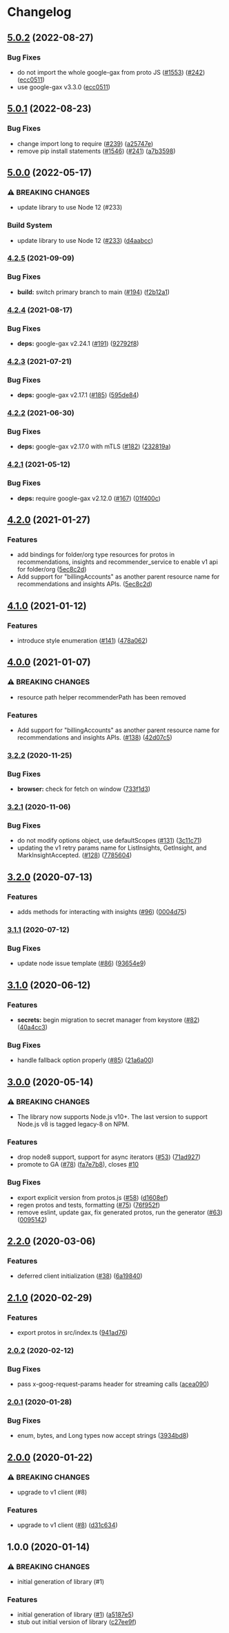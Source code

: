 # Changelog

## [5.0.2](https://github.com/googleapis/nodejs-recommender/compare/v5.0.1...v5.0.2) (2022-08-27)


### Bug Fixes

* do not import the whole google-gax from proto JS ([#1553](https://github.com/googleapis/nodejs-recommender/issues/1553)) ([#242](https://github.com/googleapis/nodejs-recommender/issues/242)) ([ecc0511](https://github.com/googleapis/nodejs-recommender/commit/ecc05119d6119f1e9840ad1819c45fb7640515e2))
* use google-gax v3.3.0 ([ecc0511](https://github.com/googleapis/nodejs-recommender/commit/ecc05119d6119f1e9840ad1819c45fb7640515e2))

## [5.0.1](https://github.com/googleapis/nodejs-recommender/compare/v5.0.0...v5.0.1) (2022-08-23)


### Bug Fixes

* change import long to require ([#239](https://github.com/googleapis/nodejs-recommender/issues/239)) ([a25747e](https://github.com/googleapis/nodejs-recommender/commit/a25747ef09f8ca018b7507e2af66a046098fb4e1))
* remove pip install statements ([#1546](https://github.com/googleapis/nodejs-recommender/issues/1546)) ([#241](https://github.com/googleapis/nodejs-recommender/issues/241)) ([a7b3598](https://github.com/googleapis/nodejs-recommender/commit/a7b35986d32e9fedb8d7f9c2956ca35a500262d0))

## [5.0.0](https://github.com/googleapis/nodejs-recommender/compare/v4.2.5...v5.0.0) (2022-05-17)


### ⚠ BREAKING CHANGES

* update library to use Node 12 (#233)

### Build System

* update library to use Node 12 ([#233](https://github.com/googleapis/nodejs-recommender/issues/233)) ([d4aabcc](https://github.com/googleapis/nodejs-recommender/commit/d4aabccf3b372e58e6093da2b6d1a3597895dd8c))

### [4.2.5](https://www.github.com/googleapis/nodejs-recommender/compare/v4.2.4...v4.2.5) (2021-09-09)


### Bug Fixes

* **build:** switch primary branch to main ([#194](https://www.github.com/googleapis/nodejs-recommender/issues/194)) ([f2b12a1](https://www.github.com/googleapis/nodejs-recommender/commit/f2b12a15de8f81a3d3ab626ca3422b694d4ed3d6))

### [4.2.4](https://www.github.com/googleapis/nodejs-recommender/compare/v4.2.3...v4.2.4) (2021-08-17)


### Bug Fixes

* **deps:** google-gax v2.24.1 ([#191](https://www.github.com/googleapis/nodejs-recommender/issues/191)) ([92792f8](https://www.github.com/googleapis/nodejs-recommender/commit/92792f82b70c8fe850a12243a7c6287efc1e447e))

### [4.2.3](https://www.github.com/googleapis/nodejs-recommender/compare/v4.2.2...v4.2.3) (2021-07-21)


### Bug Fixes

* **deps:** google-gax v2.17.1 ([#185](https://www.github.com/googleapis/nodejs-recommender/issues/185)) ([595de84](https://www.github.com/googleapis/nodejs-recommender/commit/595de84919798b7ee43e6466f071f809cb2a3b98))

### [4.2.2](https://www.github.com/googleapis/nodejs-recommender/compare/v4.2.1...v4.2.2) (2021-06-30)


### Bug Fixes

* **deps:** google-gax v2.17.0 with mTLS ([#182](https://www.github.com/googleapis/nodejs-recommender/issues/182)) ([232819a](https://www.github.com/googleapis/nodejs-recommender/commit/232819acbb7a42b01178affcfb791ad84f03305b))

### [4.2.1](https://www.github.com/googleapis/nodejs-recommender/compare/v4.2.0...v4.2.1) (2021-05-12)


### Bug Fixes

* **deps:** require google-gax v2.12.0 ([#167](https://www.github.com/googleapis/nodejs-recommender/issues/167)) ([01f400c](https://www.github.com/googleapis/nodejs-recommender/commit/01f400cbc89403727c5fd8b55c151d30dd8bd78c))

## [4.2.0](https://www.github.com/googleapis/nodejs-recommender/compare/v4.1.0...v4.2.0) (2021-01-27)


### Features

* add bindings for folder/org type resources for protos in recommendations, insights and recommender_service to enable v1 api for folder/org ([5ec8c2d](https://www.github.com/googleapis/nodejs-recommender/commit/5ec8c2daf1c5ad58e568761d372bb8de3e5c0063))
* Add support for "billingAccounts" as another parent resource name for recommendations and insights APIs. ([5ec8c2d](https://www.github.com/googleapis/nodejs-recommender/commit/5ec8c2daf1c5ad58e568761d372bb8de3e5c0063))

## [4.1.0](https://www.github.com/googleapis/nodejs-recommender/compare/v4.0.0...v4.1.0) (2021-01-12)


### Features

* introduce style enumeration ([#141](https://www.github.com/googleapis/nodejs-recommender/issues/141)) ([478a062](https://www.github.com/googleapis/nodejs-recommender/commit/478a06281fe0845035ec8bb48e531eae25066c66))

## [4.0.0](https://www.github.com/googleapis/nodejs-recommender/compare/v3.2.2...v4.0.0) (2021-01-07)


### ⚠ BREAKING CHANGES

* resource path helper recommenderPath has been removed

### Features

* Add support for "billingAccounts" as another parent resource name for recommendations and insights APIs. ([#138](https://www.github.com/googleapis/nodejs-recommender/issues/138)) ([42d07c5](https://www.github.com/googleapis/nodejs-recommender/commit/42d07c5a4e802882f94a1e3272ad8591cb370236))

### [3.2.2](https://www.github.com/googleapis/nodejs-recommender/compare/v3.2.1...v3.2.2) (2020-11-25)


### Bug Fixes

* **browser:** check for fetch on window ([733f1d3](https://www.github.com/googleapis/nodejs-recommender/commit/733f1d3fb81fcf435be32aded223fcae0a9c414e))

### [3.2.1](https://www.github.com/googleapis/nodejs-recommender/compare/v3.2.0...v3.2.1) (2020-11-06)


### Bug Fixes

* do not modify options object, use defaultScopes ([#131](https://www.github.com/googleapis/nodejs-recommender/issues/131)) ([3c11c71](https://www.github.com/googleapis/nodejs-recommender/commit/3c11c71f11a42930227cda2cbc939728afdc11fe))
* updating the v1 retry params name for ListInsights, GetInsight, and MarkInsightAccepted. ([#128](https://www.github.com/googleapis/nodejs-recommender/issues/128)) ([7785604](https://www.github.com/googleapis/nodejs-recommender/commit/7785604f0bcc763224dc3bd13d552578c3cddb30))

## [3.2.0](https://www.github.com/googleapis/nodejs-recommender/compare/v3.1.1...v3.2.0) (2020-07-13)


### Features

* adds methods for interacting with insights ([#96](https://www.github.com/googleapis/nodejs-recommender/issues/96)) ([0004d75](https://www.github.com/googleapis/nodejs-recommender/commit/0004d75f5681e0231473ab2abd167c1c1eeb3b8c))

### [3.1.1](https://www.github.com/googleapis/nodejs-recommender/compare/v3.1.0...v3.1.1) (2020-07-12)


### Bug Fixes

* update node issue template ([#86](https://www.github.com/googleapis/nodejs-recommender/issues/86)) ([93654e9](https://www.github.com/googleapis/nodejs-recommender/commit/93654e9fe772bc7a9adbcd8d69ddd731be26810d))

## [3.1.0](https://www.github.com/googleapis/nodejs-recommender/compare/v3.0.0...v3.1.0) (2020-06-12)


### Features

* **secrets:** begin migration to secret manager from keystore ([#82](https://www.github.com/googleapis/nodejs-recommender/issues/82)) ([40a4cc3](https://www.github.com/googleapis/nodejs-recommender/commit/40a4cc30711eef85439b538f4da62091777bd79c))


### Bug Fixes

* handle fallback option properly ([#85](https://www.github.com/googleapis/nodejs-recommender/issues/85)) ([21a6a00](https://www.github.com/googleapis/nodejs-recommender/commit/21a6a00b7283a8761e412a5a1b005359d0470e37))

## [3.0.0](https://www.github.com/googleapis/nodejs-recommender/compare/v2.2.0...v3.0.0) (2020-05-14)


### ⚠ BREAKING CHANGES

* The library now supports Node.js v10+. The last version to support Node.js v8 is tagged legacy-8 on NPM.

### Features

* drop node8 support, support for async iterators ([#53](https://www.github.com/googleapis/nodejs-recommender/issues/53)) ([71ad927](https://www.github.com/googleapis/nodejs-recommender/commit/71ad9276016222d46e4b30c43fbe1196e2731485))
* promote to GA ([#78](https://www.github.com/googleapis/nodejs-recommender/issues/78)) ([fa7e7b8](https://www.github.com/googleapis/nodejs-recommender/commit/fa7e7b86018346768e83caea64ee02048efb50ee)), closes [#10](https://www.github.com/googleapis/nodejs-recommender/issues/10)


### Bug Fixes

* export explicit version from protos.js ([#58](https://www.github.com/googleapis/nodejs-recommender/issues/58)) ([d1608ef](https://www.github.com/googleapis/nodejs-recommender/commit/d1608ef4d2642fd4f067f58eafb53c8998c7f1db))
* regen protos and tests, formatting ([#75](https://www.github.com/googleapis/nodejs-recommender/issues/75)) ([76f952f](https://www.github.com/googleapis/nodejs-recommender/commit/76f952f57c1c3467b959ca4700a07a320e1e2f31))
* remove eslint, update gax, fix generated protos, run the generator ([#63](https://www.github.com/googleapis/nodejs-recommender/issues/63)) ([0095142](https://www.github.com/googleapis/nodejs-recommender/commit/0095142c26068397aa2cf84f65e8fe2c2da0bd26))

## [2.2.0](https://www.github.com/googleapis/nodejs-recommender/compare/v2.1.0...v2.2.0) (2020-03-06)


### Features

* deferred client initialization ([#38](https://www.github.com/googleapis/nodejs-recommender/issues/38)) ([6a19840](https://www.github.com/googleapis/nodejs-recommender/commit/6a19840c1d51ff7b930ea7969dbbe32beda0fefd))

## [2.1.0](https://www.github.com/googleapis/nodejs-recommender/compare/v2.0.2...v2.1.0) (2020-02-29)


### Features

* export protos in src/index.ts ([941ad76](https://www.github.com/googleapis/nodejs-recommender/commit/941ad7602b582311abd5d50eb45bdba92a4b2497))

### [2.0.2](https://www.github.com/googleapis/nodejs-recommender/compare/v2.0.1...v2.0.2) (2020-02-12)


### Bug Fixes

* pass x-goog-request-params header for streaming calls ([acea090](https://www.github.com/googleapis/nodejs-recommender/commit/acea09085a4caddfaa69c35f37dd83f32ed81987))

### [2.0.1](https://www.github.com/googleapis/nodejs-recommender/compare/v2.0.0...v2.0.1) (2020-01-28)


### Bug Fixes

* enum, bytes, and Long types now accept strings ([3934bd8](https://www.github.com/googleapis/nodejs-recommender/commit/3934bd8d2aaac6985adb40b0f74b83448015008e))

## [2.0.0](https://www.github.com/googleapis/nodejs-recommender/compare/v1.0.0...v2.0.0) (2020-01-22)


### ⚠ BREAKING CHANGES

* upgrade to v1 client (#8)

### Features

* upgrade to v1 client ([#8](https://www.github.com/googleapis/nodejs-recommender/issues/8)) ([d31c634](https://www.github.com/googleapis/nodejs-recommender/commit/d31c634bffe0db521348d81180780d9da223d58d))

## 1.0.0 (2020-01-14)


### ⚠ BREAKING CHANGES

* initial generation of library (#1)

### Features

* initial generation of library ([#1](https://www.github.com/googleapis/nodejs-recommender/issues/1)) ([a5187e5](https://www.github.com/googleapis/nodejs-recommender/commit/a5187e50120a0bd2bba5514acd945ad9ef5a4dcb))
* stub out initial version of library ([c27ee9f](https://www.github.com/googleapis/nodejs-recommender/commit/c27ee9fb6bf1ec3821c72df77a0aef269e86f2fd))
